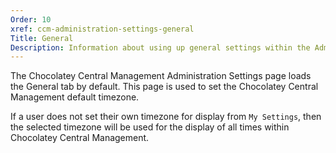 ```yaml
---
Order: 10
xref: ccm-administration-settings-general
Title: General
Description: Information about using up general settings within the Administration Settings screen
---
```


The Chocolatey Central Management Administration Settings page loads the General tab by default. This page is used to set the Chocolatey Central Management default timezone.

If a user does not set their own timezone for display from `My Settings`, then the selected timezone will be used for the display of all times within Chocolatey Central Management.
